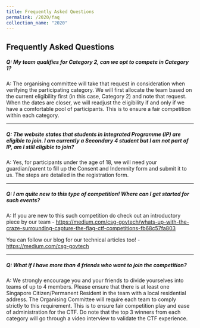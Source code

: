 ```yaml
---
title: Frequently Asked Questions
permalink: /2020/faq
collection_name: "2020"
---
```


## Frequently Asked Questions


##### Q: My team qualifies for Category 2, can we opt to compete in Category 1?

A: The organising committee will take that request in consideration when verifying the participating category. We will first allocate the team based on the current eligibility first (in this case, Category 2) and note that request. When the dates are closer, we will readjust the eligibility if and only if we have a comfortable pool of participants. This is to ensure a fair competition within each category. 

---

##### Q: The website states that students in Integrated Programme (IP) are eligible to join. I am currently a Secondary 4 student but I am not part of IP, am I still eligible to join?

A: Yes, for participants under the age of 18, we will need your guardian/parent to fill up the Consent and Indemnity form and submit it to us. The steps are detailed in the registration form.

---

##### Q: I am quite new to this type of competition! Where can I get started for such events?

A: If you are new to this such competition do check out an introductory piece by our team -  <https://medium.com/csg-govtech/whats-up-with-the-craze-surrounding-capture-the-flag-ctf-competitions-fb68c57fa803>

You can follow our blog for our technical articles too! - <https://medium.com/csg-govtech>

---

##### Q: What if I have more than 4 friends who want to join the competition?

A: We strongly encourage you and your friends to divide yourselves into teams of up to 4 members. Please ensure that there is at least one Singapore Citizen/Permanent Resident in the team with a local residential address. The Organising Committee will require each team to comply strictly to this requirement. This is to ensure fair competition play and ease of administration for the CTF. Do note that the top 3 winners from each category will go through a video interview to validate the CTF experience.
